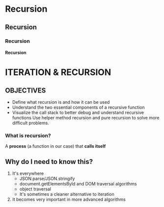 # Recursion

## Recursion

### Recursion

#### Recursion

# ITERATION & RECURSION

## OBJECTIVES

-   Define what recursion is and how it can be used
-   Understand the two essential components of a recursive function
-   Visualize the call stack to better debug and understand recursive functions
    Use helper method recursion and pure recursion to solve more difficult problems.

### What is recursion?

A **process** (a function in our case) that **calls itself**

## Why do I need to know this?

1. It's everywhere
    - JSON.parse/JSON.stringify
    - document.getElementsById and DOM traversal algorithms
    - object traversal
    - It's sometimes a cleaner alternative to iteration
2. It becomes very important in more advanced algorithms

